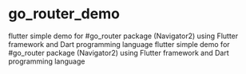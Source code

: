 # go_router_demo
flutter simple demo for #go_router package
(Navigator2) using Flutter framework and Dart programming language 
flutter simple demo for #go_router package (Navigator2) using Flutter framework and Dart programming language



